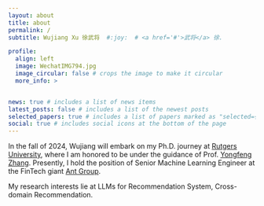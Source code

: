 ```yaml
---
layout: about
title: about
permalink: /
subtitle: Wujiang Xu 徐武将  #:joy:  # <a href='#'>武将</a> 徐.

profile:
  align: left
  image: WechatIMG794.jpg
  image_circular: false # crops the image to make it circular
  more_info: >


news: true # includes a list of news items
latest_posts: false # includes a list of the newest posts
selected_papers: true # includes a list of papers marked as "selected={true}"
social: true # includes social icons at the bottom of the page
---
```


In the fall of 2024, Wujiang will embark on my Ph.D. journey at [Rutgers University](https://newbrunswick.rutgers.edu/), where I am honored to be under the guidance of Prof. [Yongfeng Zhang](http://www.yongfeng.me/). Presently, I hold the position of Senior Machine Learning Engineer at the FinTech giant [Ant Group](https://www.antgroup.com/en). 

My research interests lie at LLMs for Recommendation System, Cross-domain Recommendation. 

<!-- Write your biography here. Tell the world about yourself. Link to your favorite [subreddit](http://reddit.com). You can put a picture in, too. The code is already in, just name your picture `prof_pic.jpg` and put it in the `img/` folder.

Put your address / P.O. box / other info right below your picture. You can also disable any of these elements by editing `profile` property of the YAML header of your `_pages/about.md`. Edit `_bibliography/papers.bib` and Jekyll will render your [publications page](/al-folio/publications/) automatically.

Link to your social media connections, too. This theme is set up to use [Font Awesome icons](https://fontawesome.com/) and [Academicons](https://jpswalsh.github.io/academicons/), like the ones below. Add your Facebook, Twitter, LinkedIn, Google Scholar, or just disable all of them. -->
